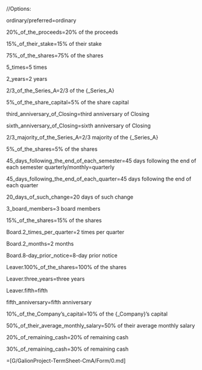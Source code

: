 //Options:

ordinary/preferred=ordinary

20%_of_the_proceeds=20% of the proceeds

15%_of_their_stake=15% of their stake

75%_of_the_shares=75% of the shares

5_times=5 times

2_years=2 years

2/3_of_the_Series_A=2/3 of the {_Series_A}

5%_of_the_share_capital=5% of the share capital

third_anniversary_of_Closing=third anniversary of Closing

sixth_anniversary_of_Closing=sixth anniversary of Closing

2/3_majority_of_the_Series_A=2/3 majority of the {_Series_A}

5%_of_the_shares=5% of the shares

45_days_following_the_end_of_each_semester=45 days following the end of each semester
quarterly/monthly=quarterly

45_days_following_the_end_of_each_quarter=45 days following the end of each quarter

20_days_of_such_change=20 days of such change

3_board_members=3 board members

15%_of_the_shares=15% of the shares

Board.2_times_per_quarter=2 times per quarter

Board.2_months=2 months

Board.8-day_prior_notice=8-day prior notice

Leaver.100%_of_the_shares=100% of the shares

Leaver.three_years=three years

Leaver.fifth=fifth

fifth_anniversary=fifth anniversary

10%_of_the_Company’s_capital=10% of the {_Company}’s capital

50%_of_their_average_monthly_salary=50% of their average monthly salary

20%_of_remaining_cash=20% of remaining cash

30%_of_remaining_cash=30% of remaining cash

=[G/GalionProject-TermSheet-CmA/Form/0.md]
